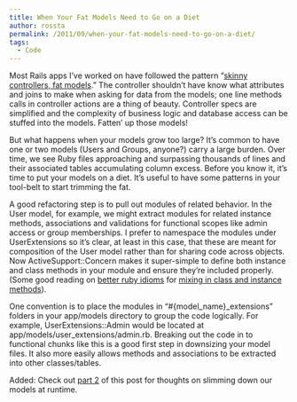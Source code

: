 ```yaml
---
title: When Your Fat Models Need to Go on a Diet
author: rossta
permalink: /2011/09/when-your-fat-models-need-to-go-on-a-diet/
tags:
  - Code
---
```

Most Rails apps I’ve worked on have followed the pattern “[skinny controllers, fat models][1].” The controller shouldn’t have know what attributes and joins to make when asking for data from the models; one line methods calls in controller actions are a thing of beauty. Controller specs are simplified and the complexity of business logic and database access can be stuffed into the models. Fatten’ up those models!

 [1]: http://weblog.jamisbuck.org/2006/10/18/skinny-controller-fat-model "the buckblogs here"

But what happens when your models grow too large? It’s common to have one or two models (Users and Groups, anyone?) carry a large burden. Over time, we see Ruby files approaching and surpassing thousands of lines and their associated tables accumulating column excess. Before you know it, it’s time to put your models on a diet. It’s useful to have some patterns in your tool-belt to start trimming the fat.

A good refactoring step is to pull out modules of related behavior. In the User model, for example, we might extract modules for related instance methods, associations and validations for functional scopes like admin access or group memberships. I prefer to namespace the modules under UserExtensions so it’s clear, at least in this case, that these are meant for composition of the User model rather than for sharing code across objects. Now ActiveSupport::Concern makes it super-simple to define both instance and class methods in your module and ensure they’re included properly. (Some good reading on [better ruby idioms][2] for [mixing in class and instance methods][3]).

 [2]: http://yehudakatz.com/2009/11/12/better-ruby-idioms/
 [3]: http://www.fakingfantastic.com/2010/09/20/concerning-yourself-with-active-support-concern/

One convention is to place the modules in “#{model\_name}\_extensions” folders in your app/models directory to group the code logically. For example, UserExtensions::Admin would be located at app/models/user_extensions/admin.rb. Breaking out the code in to functional chunks like this is a good first step in downsizing your model files. It also more easily allows methods and associations to be extracted into other classes/tables.

Added: Check out [part 2][4] of this post for thoughts on slimming down our models at runtime.

 [4]: /when-your-fat-models-need-to-go-on-a-diet-part-2/ "When Your Fat Models Need to Go on a Diet, Part 2"
